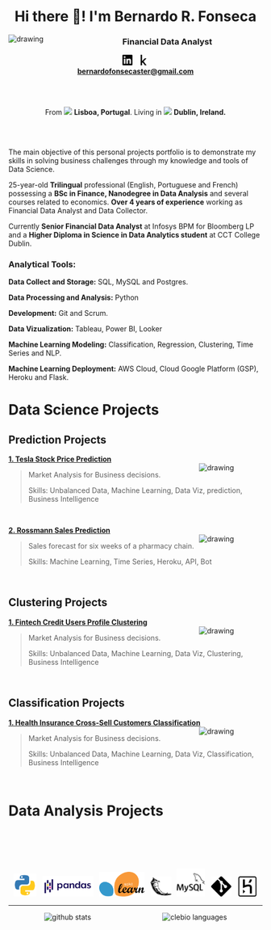 <h1 align="center">Hi there 👋! I'm Bernardo R. Fonseca</h1>

<img src="https://user-images.githubusercontent.com/68538809/142040161-35a11ede-a2e8-44f9-8837-4d84be80996e.png" alt="drawing" align="left" width="25%"/>

<h3 align="center">Financial Data Analyst</h3>

<div align="center">
    <a href="https://www.linkedin.com/in/bernardorfonseca/" target="_blank"><img src="icons/linkedin.svg" alt="Linkedin" width="4%" lenght="4%"></a>&nbsp;&nbsp;
    <a href="https://www.kaggle.com/bernardofonseca" target="_blank"><img src="icons/kaggle.svg" alt="Kaggle" width="4%" lenght="4%"></a>
	</div>

<div align="center">
	<div style="display: inline-block;">
		<a href="https://www.linkedin.com/in/bernardorfonseca/" target="_blank">	
			<strong>bernardofonsecaster@gmail.com</strong></a>
	</div>
</div>

<br></br>

<div align="center"> From <img src="https://user-images.githubusercontent.com/68538809/142036633-42ade2ca-c021-4369-be7b-40819b9246cf.png" width="13"/> <b>Lisboa, Portugal</b>. Living in <img src="https://user-images.githubusercontent.com/68538809/142036873-b13d7ad0-5ebf-489c-aab7-13c91e0e16b3.png" width="13"/> <b> Dublin, Ireland. </b> </div>
	
<br><br>

The main objective of this personal projects portfolio is to demonstrate my skills in solving business challenges through my knowledge and tools of Data Science.

25-year-old **Trilingual** professional (English, Portuguese and French) possessing a **BSc in Finance, Nanodegree in Data Analysis** and several courses related to economics. **Over 4 years of experience** working as Financial Data Analyst and Data Collector.

Currently **Senior Financial Data Analyst** at Infosys BPM for Bloomberg LP and a **Higher Diploma in Science in Data Analytics student** at CCT College Dublin.

### **Analytical Tools:**

**Data Collect and Storage:** SQL, MySQL and Postgres.

**Data Processing and Analysis:** Python

**Development:** Git and Scrum. 

**Data Vizualization:** Tableau, Power BI, Looker

**Machine Learning Modeling:** Classification, Regression, Clustering, Time Series and NLP.

**Machine Learning Deployment:** AWS Cloud, Cloud Google Platform (GSP), Heroku and Flask.


<h1>Data Science Projects</h1>

<h2>Prediction Projects</h2>

<strong><a href="https://github.com/BernardoRFonseca/teslastock">1. Tesla Stock Price Prediction </a></strong>
<br>
<a href="https://github.com/BernardoRFonseca/teslastock">
	<img src="https://user-images.githubusercontent.com/68538809/118410140-e2fbf200-b685-11eb-8c96-6600d7e8c8ea.jpg" alt="drawing" align="right" width="25%"/>
</a>
> <p>Market Analysis for Business decisions.</p>
> <p>Skills: Unbalanced Data, Machine Learning,  Data Viz, prediction, Business Intelligence</p>
<br>

<strong><a href="https://github.com/BernardoRFonseca/RossmannSalesPred">2. Rossmann Sales Prediction </a></strong>
<br>
<a href="https://https://github.com/BernardoRFonseca/RossmannSalesPred">
	<img src="https://user-images.githubusercontent.com/68538809/134378783-172d7fcd-302c-463b-8f30-d855285e82ac.jpg" alt="drawing" align="right" width="25%"/>
</a>
> <p>Sales forecast for six weeks of a pharmacy chain.</p>
> <p>Skills: Machine Learning, Time Series, Heroku, API, Bot</p>
<br>

<h2>Clustering Projects</h2>

<strong><a href="https://github.com/BernardoRFonseca/FintechClustering">1. Fintech Credit Users Profile Clustering </a></strong>
<br>
<a href="https://github.com/BernardoRFonseca/FintechClustering">
	<img src="https://user-images.githubusercontent.com/68538809/142029929-13a41965-6014-4101-a963-1d64b11da816.jpg" alt="drawing" align="right" width="25%"/>
</a>
> <p>Market Analysis for Business decisions.</p>
> <p>Skills: Unbalanced Data, Machine Learning, Data Viz, Clustering, Business Intelligence</p>
<br>

<h2>Classification Projects</h2>

<strong><a href="">1. Health Insurance Cross-Sell Customers Classification </a></strong>
<br>
<a href="">
	<img src="https://user-images.githubusercontent.com/68538809/142218390-a331bfc7-deb6-44c2-99c0-a8a74ad0ac24.png" alt="drawing" align="right" width="25%"/>
</a>

> <p>Market Analysis for Business decisions.</p>
> <p>Skills: Unbalanced Data, Machine Learning, Data Viz, Classification, Business Intelligence</p>
<br>

<h1>Data Analysis Projects</h1>

<br>

<br></br>

<div align="center" style=".">
	<img src="icons/python.svg" alt="Python" width="9%" lenght="10%">&nbsp;&nbsp;
	<img src="icons/pandas.svg" alt="Pandas" width="20%" lenght="10%">&nbsp;&nbsp;
	<img src="icons/scikit-learn.svg" alt="sklearn" width="18%" lenght="10%">&nbsp;&nbsp;
	<img src="icons/flask.svg" alt="git" width="8%" lenght="10%">&nbsp;&nbsp;
	<img src="icons/mysql.svg" alt="mysql" width="11%" lenght="10%">&nbsp;&nbsp;
	<img src="icons/git.svg" alt="git" width="8%" lenght="10%">&nbsp;&nbsp;
	<img src="icons/heroku.svg" alt="git" width="8%" lenght="10%">
</div>

---
<div style="display: flex;justify-content: space-around;" align="center">
	<img src="https://github-readme-stats.vercel.app/api?username=bernardorfonseca&hide=contribs,prs&show_icons=true&hide_border=true&title_color=000" alt="github stats">
	<img src="https://github-readme-stats.vercel.app/api/top-langs/?username=bernardorfonseca&layout=compact&hide_border=true&title_color=000" alt="clebio languages">

